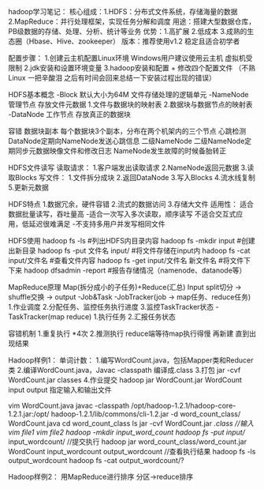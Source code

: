 hadoop学习笔记：
核心组成：1.HDFS：分布式文件系统，存储海量的数据
          2.MapReduce：并行处理框架，实现任务分解和调度
用途：搭建大型数据仓库，PB级数据的存储、处理、分析、统计等业务
优势：1.高扩展
      2.低成本
	  3.成熟的生态圈（Hbase、Hive、zookeeper）
版本：推荐使用v1.2 稳定且适合初学者

配置步骤：
1.创建云主机配置Linux环境 Windows用户建议使用云主机 虚拟机受限制
2.jdk安装和设置环境变量
3.hadoop安装和配置 + 修改四个配置文件
（不熟Linux 一把辛酸泪 之后有时间会回来总结一下安装过程出现的错误）

HDFS基本概念
-Block 默认大小为64M 文件存储处理的逻辑单元
-NameNode 管理节点 存放文件元数据
 1.文件与数据块的映射表
 2.数据块与数据节点的映射表
-DataNode 工作节点 存放真正的数据块

容错
数据块副本
每个数据块3个副本，分布在两个机架内的三个节点
心跳检测
DataNode定期向NameNode发送心跳信息
二级NameNode
二级NameNode定期同步元数据映像文件和修改日志 NameNode发生故障的时候备胎转正

HDFS文件读写
读取请求：
  1.客户端发出读取请求
  2.NameNode返回元数据
  3.读取Blocks
写文件：
  1.文件拆分成块
  2.返回DataNode
  3.写入Blocks
  4.流水线复制
  5.更新元数据

HDFS特点
1.数据冗余，硬件容错
2.流式的数据访问
3.存储大文件
适用性：
适合数据批量读写，吞吐量高
  -适合一次写入多次读取，顺序读写
不适合交互式应用，低延迟很难满足
  -不支持多用户并发写相同文件
  
HDFS使用
hadoop fs -ls                        #列出HDFS内目录内容
hadoop fs -mkdir input               #创建出新目录
hadoop fs -put 文件名 input/         #将文件存储在input内
hadoop fs -cat input/文件名          #查看文件内容
hadoop fs -get input/文件名 新文件名 #将文件下下来
hadoop dfsadmin -report              #报告存储情况（namenode、datanode等）

MapReduce原理
Map(拆分成小的子任务)+Reduce(汇总)
Input split切分 -> shuffle交换 -> output
-Job&Task
-JobTracker(job -> map任务、reduce任务)
 1.作业调度
 2.分配任务、监控任务执行进度
 3.监控TaskTracker状态
-TaskTracker(map reduce)
 1.执行任务
 2.汇报任务状态
 
容错机制
1.重复执行 *4次
2.推测执行 reduce端等待map执行得慢 再新建 直到出现结果

Hadoop样例1：
单词计数：
1.编写WordCount.java，包括Mapper类和Reducer类
2.编译WordCount.java，Javac -classpath 编译成.class
3.打包 jar -cvf WordCount.jar classes
4.作业提交
  hadoop jar WordCount.jar WordCount input output  指定输入和输出文件
  
vim WordCount.java
javac -classpath /opt/hadoop-1.2.1/hadoop-core-1.2.1.jar:/opt/
hadoop-1.2.1/lib/commons/cli-1.2.jar -d word_count_class/ WordCount.java
cd word_count_class
ls
jar -cvf WordCount.jar *.class
//输入
vim file1
vim file2
hadoop -mkdir input_word_count
hadoop fs -put input/* input_wordcount/
//提交执行
hadoop jar word_count_class/word_count.jar WordCount input_wordcount output_wordcount
//查看执行结果
hadoop fs -ls output_wordcount
hadoop fs -cat  output_wordcount/?

Hadoop样例2：
用MapReduce进行排序
分区->reduce排序


 









  


